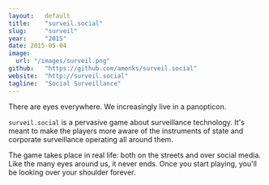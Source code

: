 ```yaml
---
layout:   default
title:    "surveil.social"
slug:     "surveil"
year:     "2015"
date: 2015-05-04
image:
  url: "/images/surveil.png"
github:   "https://github.com/amonks/surveil.social"
website:  "http://surveil.social"
tagline:  "Social Surveillance"
---
```

There are eyes everywhere. We increasingly live in a panopticon.

`surveil.social` is a pervasive game about surveillance technology. It's meant to make the players more aware of the instruments of state and corporate surveillance operating all around them.

The game takes place in real life: both on the streets and over social media. Like the many eyes around us, it never ends. Once you start playing, you'll be looking over your shoulder forever.
